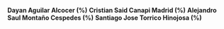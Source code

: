 **Dayan Aguilar Alcocer (%)**
**Cristian Said Canapi Madrid (%)**
**Alejandro Saul Montaño Cespedes (%)**
**Santiago Jose Torrico Hinojosa (%)**
